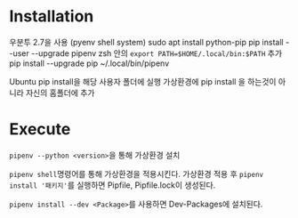 # Installation

우분투 2.7을 사용 (pyenv shell system)
sudo apt install python-pip
pip install --user --upgrade pipenv
zsh 안의 `export PATH=$HOME/.local/bin:$PATH` 추가
pip install --upgrade pip
~/.local/bin/pipenv

Ubuntu
pip install을 해당 사용자 폴더에 실행
가상환경에 pip install 을 하는것이 아니라 자신의 홈폴더에 추가

# Execute

`pipenv --python <version>`을 통해 가상환경 설치

`pipenv shell`명령어를 통해 가상환경을 적용시킨다.
가상환경 적용 후 `pipenv install '패키지'`를 실행하면 Pipfile, Pipfile.lock이 생성된다.

`pipenv install --dev <Package>`를 사용하면 Dev-Packages에 설치된다.
